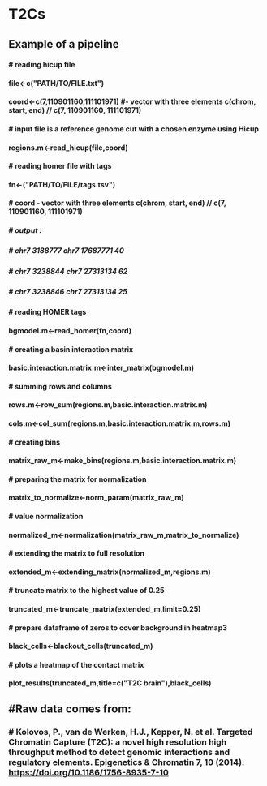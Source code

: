 # T2Cs

## Example of a pipeline
#### \# reading hicup file
#### file<-c("PATH/TO/FILE.txt")
#### coord<-c(7,110901160,111101971) #- vector with three elements c(chrom, start, end) // c(7, 110901160, 111101971)

#### \# input file is a reference genome cut with a chosen enzyme using Hicup
#### regions.m<-read_hicup(file,coord)

#### \# reading homer file with tags
#### fn<-("PATH/TO/FILE/tags.tsv")
#### \# coord - vector with three elements c(chrom, start, end) // c(7, 110901160, 111101971)
##### \# output :
##### \# chr7 3188777 chr7  17687771   40
##### \# chr7 3238844 chr7  27313134   62
##### \# chr7 3238846 chr7  27313134   25

#### \# reading HOMER tags
#### bgmodel.m<-read_homer(fn,coord)

#### \# creating a basin interaction matrix
#### basic.interaction.matrix.m<-inter_matrix(bgmodel.m)

#### \# summing rows and columns
#### rows.m<-row_sum(regions.m,basic.interaction.matrix.m)
#### cols.m<-col_sum(regions.m,basic.interaction.matrix.m,rows.m)

#### \# creating bins
#### matrix_raw_m<-make_bins(regions.m,basic.interaction.matrix.m)

#### \# preparing the matrix for normalization
#### matrix_to_normalize<-norm_param(matrix_raw_m)

#### \# value normalization
#### normalized_m<-normalization(matrix_raw_m,matrix_to_normalize)

#### \# extending the matrix to full resolution
#### extended_m<-extending_matrix(normalized_m,regions.m)

#### \# truncate matrix to the highest value of 0.25
#### truncated_m<-truncate_matrix(extended_m,limit=0.25)

#### \# prepare dataframe of zeros to cover background in heatmap3
#### black_cells<-blackout_cells(truncated_m)

#### \# plots a heatmap of the contact matrix
#### plot_results(truncated_m,title=c("T2C brain"),black_cells)

## \#Raw data comes from:
### \# Kolovos, P., van de Werken, H.J., Kepper, N. et al. Targeted Chromatin Capture (T2C): a novel high resolution high throughput method to detect genomic interactions and regulatory elements. Epigenetics & Chromatin 7, 10 (2014). https://doi.org/10.1186/1756-8935-7-10
